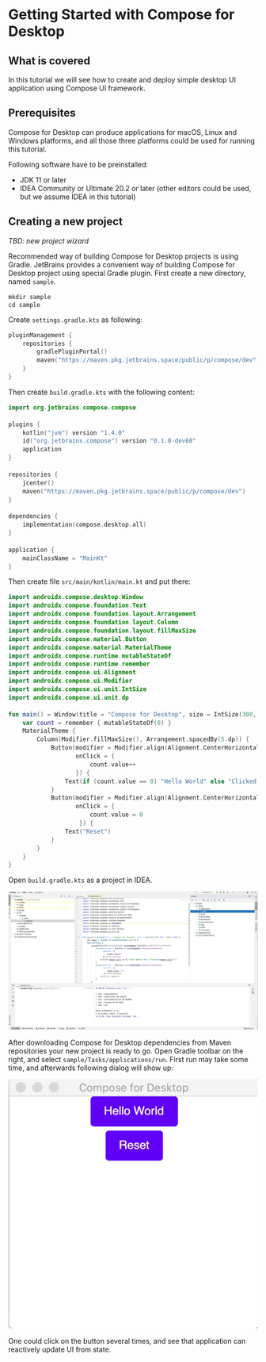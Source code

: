 # Getting Started with Compose for Desktop

## What is covered

In this tutorial we will see how to create and deploy simple desktop UI application
using Compose UI framework.

## Prerequisites

 Compose for Desktop can produce applications for macOS, Linux and Windows platforms,
and all those three platforms could be used for running this tutorial.

Following software have to be preinstalled:
   * JDK 11 or later
   * IDEA Community or Ultimate 20.2 or later (other editors could be used, but we assume IDEA in this tutorial)

## Creating a new project

*TBD: new project wizard*

Recommended way of building Compose for Desktop projects is using Gradle.
JetBrains provides a convenient way of building Compose for Desktop project
using special Gradle plugin.
First create a new directory, named `sample`.
```shell script
mkdir sample
cd sample
```

Create `settings.gradle.kts` as following:
```kotlin
pluginManagement {
    repositories {
        gradlePluginPortal()
        maven("https://maven.pkg.jetbrains.space/public/p/compose/dev")
    }
}
```
Then create `build.gradle.kts` with the following content:
```kotlin
import org.jetbrains.compose.compose

plugins {
    kotlin("jvm") version "1.4.0"
    id("org.jetbrains.compose") version "0.1.0-dev68"
    application
}

repositories {
    jcenter()
    maven("https://maven.pkg.jetbrains.space/public/p/compose/dev")
}

dependencies {
    implementation(compose.desktop.all)
}

application {
    mainClassName = "MainKt"
}
```
Then create file `src/main/kotlin/main.kt` and put there:
```kotlin
import androidx.compose.desktop.Window
import androidx.compose.foundation.Text
import androidx.compose.foundation.layout.Arrangement
import androidx.compose.foundation.layout.Column
import androidx.compose.foundation.layout.fillMaxSize
import androidx.compose.material.Button
import androidx.compose.material.MaterialTheme
import androidx.compose.runtime.mutableStateOf
import androidx.compose.runtime.remember
import androidx.compose.ui.Alignment
import androidx.compose.ui.Modifier
import androidx.compose.ui.unit.IntSize
import androidx.compose.ui.unit.dp

fun main() = Window(title = "Compose for Desktop", size = IntSize(300, 300)) {
    var count = remember { mutableStateOf(0) }
    MaterialTheme {
        Column(Modifier.fillMaxSize(), Arrangement.spacedBy(5.dp)) {
            Button(modifier = Modifier.align(Alignment.CenterHorizontally),
                   onClick = {
                       count.value++
                   }) {
                Text(if (count.value == 0) "Hello World" else "Clicked ${count.value}!")
            }
            Button(modifier = Modifier.align(Alignment.CenterHorizontally),
                   onClick = {
                       count.value = 0
                    }) {
                Text("Reset")
            }
        }
    }
}

```
Open `build.gradle.kts` as a project in IDEA.

![New project](screen1.png)


After downloading Compose for Desktop dependencies from Maven repositories your new project is ready
to go. Open Gradle toolbar on the right, and select `sample/Tasks/applications/run`.
First run may take some time, and afterwards following dialog will show up:

![Application running](screen2.gif)

One could click on the button several times, and see that application can reactively
update UI from state.
